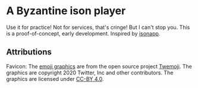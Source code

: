 # A Byzantine ison player
Use it for practice! Not for services, that's cringe! But I can't stop you.
This is a proof-of-concept, early development.
Inspired by [isonapp](https://isonapp.com/).


## Attributions
Favicon: The [emoji graphics](https://github.com/twitter/twemoji/blob/master/assets/svg/1f62e.svg) are from the open source project [Twemoji](https://twemoji.twitter.com/). The graphics are copyright 2020 Twitter, Inc and other contributors. The graphics are licensed under [CC-BY 4.0](https://creativecommons.org/licenses/by/4.0/). 
